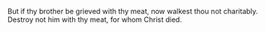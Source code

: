 But if thy brother be grieved with thy meat, now walkest thou not charitably. Destroy not him with thy meat, for whom Christ died.
